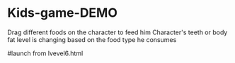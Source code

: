 # Kids-game-DEMO

Drag different foods on the character to feed him
Character's teeth or body fat level is changing based on the food type he consumes

#launch from lvevel6.html
